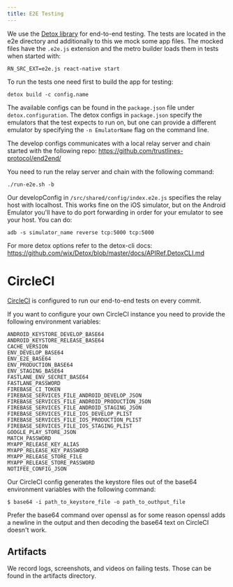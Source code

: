 ```yaml
---
title: E2E Testing
---
```


We use the [Detox library](https://github.com/wix/Detox) for end-to-end testing. 
The tests are located in the e2e directory and additionally to this we mock some app files. The mocked files
have the `.e2e.js` extension and the metro builder loads them in tests when started with:
```
RN_SRC_EXT=e2e.js react-native start
```

To run the tests one need first to build the app for testing:
```
detox build -c config.name
```

The available configs can be found in the `package.json` file under `detox.configuration`. 
The detox configs in `package.json` specify the emulators that the test expects to run on, but one can provide
a different emulator by specifying the `-n EmulatorName` flag on the command line.

The develop configs communicates with a local relay server and chain started with the following repo:
https://github.com/trustlines-protocol/end2end/

You need to run the relay server and chain with the following command:
```
./run-e2e.sh -b
```

Our developConfig in `/src/shared/config/index.e2e.js` specifies the relay host with localhost. This works fine on the
iOS simulator, but on the Android Emulator you'll have to do port forwarding in order for your emulator to see your host.
You can do:

```
adb -s simulator_name reverse tcp:5000 tcp:5000
```

For more detox options refer to the detox-cli docs: https://github.com/wix/Detox/blob/master/docs/APIRef.DetoxCLI.md

# CircleCI

[CircleCI](https://circleci.com/) is configured to run our end-to-end tests on every commit. 

If you want to configure your own CircleCI instance you need to provide the following environment variables:
```
ANDROID_KEYSTORE_DEVELOP_BASE64	
ANDROID_KEYSTORE_RELEASE_BASE64
CACHE_VERSION
ENV_DEVELOP_BASE64
ENV_E2E_BASE64
ENV_PRODUCTION_BASE64
ENV_STAGING_BASE64
FASTLANE_ENV_SECRET_BASE64
FASTLANE_PASSWORD
FIREBASE_CI_TOKEN
FIREBASE_SERVICES_FILE_ANDROID_DEVELOP_JSON
FIREBASE_SERVICES_FILE_ANDROID_PRODUCTION_JSON
FIREBASE_SERVICES_FILE_ANDROID_STAGING_JSON
FIREBASE_SERVICES_FILE_IOS_DEVELOP_PLIST
FIREBASE_SERVICES_FILE_IOS_PRODUCTION_PLIST
FIREBASE_SERVICES_FILE_IOS_STAGING_PLIST
GOOGLE_PLAY_STORE_JSON
MATCH_PASSWORD
MYAPP_RELEASE_KEY_ALIAS
MYAPP_RELEASE_KEY_PASSWORD	
MYAPP_RELEASE_STORE_FILE	
MYAPP_RELEASE_STORE_PASSWORD
NOTIFEE_CONFIG_JSON
```

Our CircleCI config generates the keystore files out of the base64 environment variables with the following command:

```
$ base64 -i path_to_keystore_file -o path_to_outhput_file
```

Prefer the base64 command over openssl as for some reason openssl adds a newline in the output and then decoding
the base64 text on CircleCI doesn't work.

## Artifacts
We record logs, screenshots, and videos on failing tests. Those can be found in the
artifacts directory.
